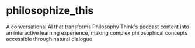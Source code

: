 # philosophize_this
A conversational AI that transforms Philosophy Think's podcast content into an interactive learning experience, making complex philosophical concepts accessible through natural dialogue
